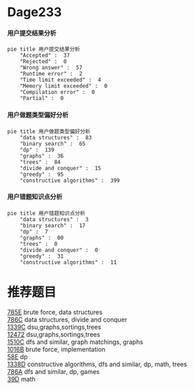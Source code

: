 # Dage233

<!-- tabs:start -->



#### **用户提交结果分析**

```mermaid
pie title 用户提交结果分析
    "Accepted" :  37
    "Rejected" :  0
    "Wrong answer" :  57
    "Runtime error" :  2
    "Time limit exceeded" :  4
    "Memory limit exceeded" :  0
    "Compilation error" :  0
    "Partial" :  0
```

#### **用户做题类型偏好分析**

```mermaid
pie title 用户做题类型偏好分析
    "data structures" :  83
    "binary search" :  65
    "dp" :  139
    "graphs" :  36
    "trees" :  84
    "divide and conquer" :  15
    "greedy" :  95
    "constructive algorithms" :  399
```
#### **用户错题知识点分析**

```mermaid
pie title 用户错题知识点分析
    "data structures" :  3
    "binary search" :  17
    "dp" :  7
    "graphs" :  00
    "trees" :  0
    "divide and conquer" :  0
    "greedy" :  31
    "constructive algorithms" :  11
```



<!-- tabs:end -->
# 推荐题目
[785E](https://codeforces.com/contest/785/problem/E)		brute force,
                        data structures		  
[786C](https://codeforces.com/contest/786/problem/C)		data structures,
                        divide and conquer		  
[1339C](https://codeforces.com/contest/1339/problem/C)		dsu,graphs,sortings,trees		  
[12472](https://codeforces.com/contest/1247/problem/2)		dsu,graphs,sortings,trees		  
[1510C](https://codeforces.com/contest/1510/problem/C)		dfs and similar,
                        graph matchings,
                        graphs		  
[1016B](https://codeforces.com/contest/1016/problem/B)		brute force,
                        implementation		  
[58E](https://codeforces.com/contest/58/problem/E)		dp		  
[1338D](https://codeforces.com/contest/1338/problem/D)		constructive algorithms,
                        dfs and similar,
                        dp,
                        math,
                        trees		  
[786A](https://codeforces.com/contest/786/problem/A)		dfs and similar,
                        dp,
                        games		  
[39D](https://codeforces.com/contest/39/problem/D)		math		  
